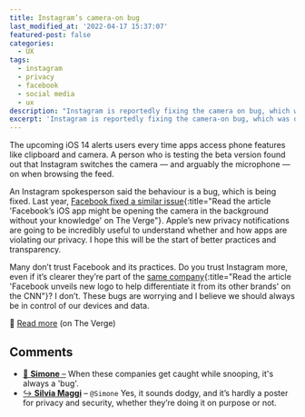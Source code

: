 ```yaml
---
title: Instagram’s camera-on bug
last_modified_at: '2022-04-17 15:37:07'
featured-post: false
categories:
  - UX
tags:
  - instagram
  - privacy
  - facebook
  - social media
  - ux
description: "Instagram is reportedly fixing the camera on bug, which was discovered by a user while testing Apple's iOS 14 beta version."
excerpt: 'Instagram is reportedly fixing the camera-on bug, which was discovered by a user while testing Apple’s iOS 14 beta version.'
---
```

The upcoming iOS 14 alerts users every time apps access phone features like clipboard and camera. A person who is testing the beta version found out that Instagram switches the camera — and arguably the microphone — on when browsing the feed.

An Instagram spokesperson said the behaviour is a bug, which is being fixed. Last year, [Facebook fixed a similar issue](https://www.theverge.com/2019/11/12/20961332/facebooks-ios-app-reportedly-camera-background-security){:title="Read the article 'Facebook’s iOS app might be opening the camera in the background without your knowledge' on The Verge"}. Apple’s new privacy notifications are going to be incredibly useful to understand whether and how apps are violating our privacy. I hope this will be the start of better practices and transparency.

Many don’t trust Facebook and its practices. Do you trust Instagram more, even if it’s clearer they’re part of the [same company](https://edition.cnn.com/2019/11/04/tech/facebook-new-logo/index.html){:title="Read the article 'Facebook unveils new logo to help differentiate it from its other brands' on the CNN"}? I don’t. These bugs are worrying and I believe we should always be in control of our devices and data.

<p class="detached">🔗 <a href="https://www.theverge.com/2020/7/25/21338151/instagram-bug-camera-privacy-ios14-apple">Read more</a> (on The Verge)</p>

<!-- <small>Photo by [NeONBRAND](https://unsplash.com/photos/nZJBt4gQlKI) on Unsplash</small> -->

<div class="smd-responses my-5 pt-3">
  <h2>Comments</h2>
  <div class="webmentions">
    <ul class="comments">
      <li>
        <a class="reaction" rel="nofollow ugc" title="mentioned" href="https://minutestomidnight.co.uk">💬 <strong>Simone</strong>&nbsp;&ndash;</a>
        <span>When these companies get caught while snooping, it's always a 'bug'. </span>
      </li>
      <li class="reaction-reply">
        <a class="reaction" title="mentioned" href="{{ site.url }}">↪️ <strong>Silvia Maggi</strong></a>&nbsp;&ndash;&nbsp;<code>@Simone</code>
        <span>Yes, it sounds dodgy, and it’s hardly a poster for privacy and security, whether they’re doing it on purpose or not.</span>
      </li>
    </ul>
  </div>
</div>